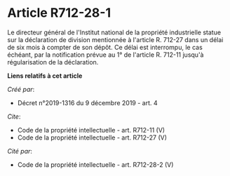 # Article R712-28-1

Le directeur général de l'Institut national de la propriété industrielle statue sur la déclaration de division mentionnée à
l'article R. 712-27 dans un délai de six mois à compter de son dépôt. Ce délai est interrompu, le cas échéant, par la
notification prévue au 1° de l'article R. 712-11 jusqu'à régularisation de la déclaration.

**Liens relatifs à cet article**

_Créé par_:

  - Décret n°2019-1316 du 9 décembre 2019 - art. 4

_Cite_:

  - Code de la propriété intellectuelle - art. R712-11 (V)
  - Code de la propriété intellectuelle - art. R712-27 (V)

_Cité par_:

  - Code de la propriété intellectuelle - art. R712-28-2 (V)
